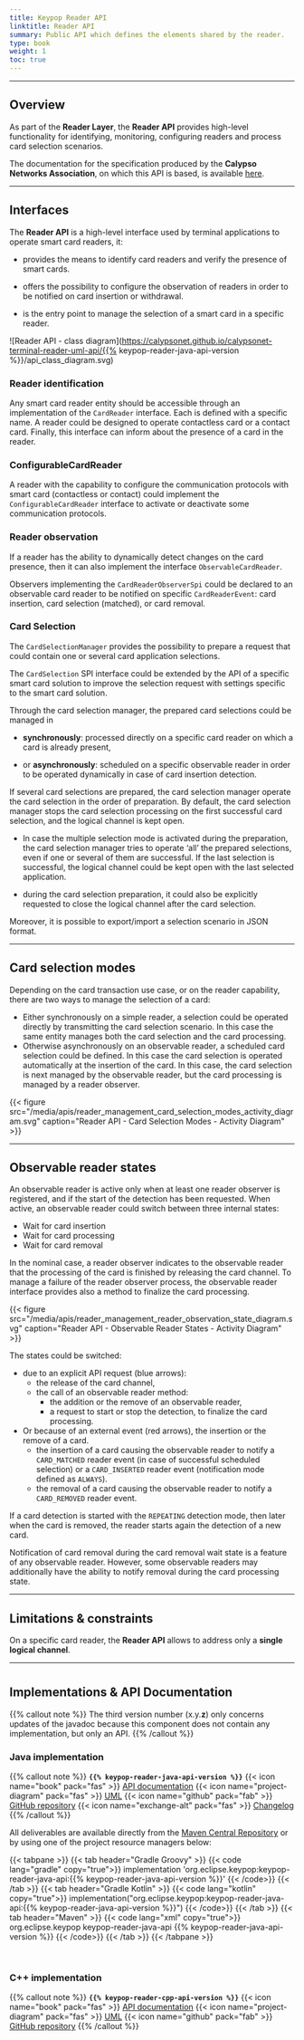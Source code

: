 ```yaml
---
title: Keypop Reader API
linktitle: Reader API
summary: Public API which defines the elements shared by the reader.
type: book
weight: 1
toc: true
---
```


---
## Overview

As part of the **Reader Layer**, the **Reader API** provides high-level functionality for identifying, monitoring, 
configuring readers and process card selection scenarios.

The documentation for the specification produced by the **Calypso Networks Association**, on which this API is based, 
is available [here](https://calypsonet.org/).

---
## Interfaces

The **Reader API** is a high-level interface used by terminal applications to operate smart card readers, it:

- provides the means to identify card readers and verify the presence of smart cards.

- offers the possibility to configure the observation of readers in order to be notified on card insertion or withdrawal.

- is the entry point to manage the selection of a smart card in a specific reader.

![Reader API - class diagram](https://calypsonet.github.io/calypsonet-terminal-reader-uml-api/{{% keypop-reader-java-api-version %}}/api_class_diagram.svg)

### Reader identification

Any smart card reader entity should be accessible through an implementation of the `CardReader` interface.
Each is defined with a specific name.
A reader could be designed to operate contactless card or a contact card.
Finally, this interface can inform about the presence of a card in the reader.

### ConfigurableCardReader

A reader with the capability to configure the communication protocols with smart card (contactless or contact) could
implement the `ConfigurableCardReader` interface to activate or deactivate some communication protocols.

### Reader observation

If a reader has the ability to dynamically detect changes on the card presence, then it can also implement the interface
`ObservableCardReader`.

Observers implementing the `CardReaderObserverSpi` could be declared to an observable card reader to be notified on
specific `CardReaderEvent`: card insertion, card selection (matched), or card removal.

### Card Selection

The `CardSelectionManager` provides the possibility to prepare a request that could contain one or several card
application selections.

The `CardSelection` SPI interface could be extended by the API of a specific smart card solution to improve the
selection request with settings specific to the smart card solution.

Through the card selection manager, the prepared card selections could be managed in

- **synchronously**: processed directly on a specific card reader on which a card is already present,

- or **asynchronously**: scheduled on a specific observable reader in order to be operated dynamically in case of card
  insertion detection.

If several card selections are prepared, the card selection manager operate the card selection in the order of
preparation.
By default, the card selection manager stops the card selection processing on the first successful card selection,
and the logical channel is kept open.

- In case the multiple selection mode is activated during the preparation, the card selection manager tries to operate
  ‘all’ the prepared selections, even if one or several of them are successful.
  If the last selection is successful, the logical channel could be kept open with the last selected application.

- during the card selection preparation, it could also be explicitly requested to close the logical channel after the
  card selection.

Moreover, it is possible to export/import a selection scenario in JSON format.

---
## Card selection modes

Depending on the card transaction use case, or on the reader capability, there are two ways to manage the selection of a
card:

- Either synchronously on a simple reader, a selection could be operated directly by transmitting the card selection
  scenario. In this case the same entity manages both the card selection and the card processing.
- Otherwise asynchronously on an observable reader, a scheduled card selection could be defined.
  In this case the card selection is operated automatically at the insertion of the card. In this case,
  the card selection is next managed by the observable reader, but the card processing is managed by a reader observer.

{{< figure src="/media/apis/reader_management_card_selection_modes_activity_diagram.svg" caption="Reader API - Card Selection Modes - Activity Diagram" >}}

---
## Observable reader states

An observable reader is active only when at least one reader observer is registered, and if the start of the detection
has been requested.
When active, an observable reader could switch between three internal states:
* Wait for card insertion
* Wait for card processing
* Wait for card removal

In the nominal case, a reader observer indicates to the observable reader that the processing of the card is finished by
releasing the card channel.
To manage a failure of the reader observer process, the observable reader interface provides also a method to finalize
the card processing.

{{< figure src="/media/apis/reader_management_reader_observation_state_diagram.svg" caption="Reader API - Observable Reader States - Activity Diagram" >}}

The states could be switched:
- due to an explicit API request (blue arrows):
  - the release of the card channel,
  - the call of an observable reader method:
    - the addition or the remove of an observable reader,
    - a request to start or stop the detection, to finalize the card processing.
- Or because of an external event (red arrows), the insertion or the remove of a card.
  - the insertion of a card causing the observable reader to notify a `CARD_MATCHED` reader event (in case of successful
    scheduled selection) or a `CARD_INSERTED` reader event (notification mode defined as `ALWAYS`).
  - the removal of a card causing the observable reader to notify a `CARD_REMOVED` reader event.

If a card detection is started with the `REPEATING` detection mode, then later when the card is removed, the reader
starts again the detection of a new card.

Notification of card removal during the card removal wait state is a feature of any observable reader.
However, some observable readers may additionally have the ability to notify removal during the card processing state.

---
## Limitations & constraints
On a specific card reader, the **Reader API** allows to address only a **single logical channel**.

---
#
## Implementations & API Documentation

{{% callout note %}}
The third version number (x.y.**z**) only concerns updates of the javadoc because this component does not contain any
implementation, but only an API.
{{% /callout %}}

### Java implementation
{{% callout note %}}
**`{{% keypop-reader-java-api-version %}}`**
<span class="component-metadata">{{< icon name="book" pack="fas" >}} [API documentation](https://eclipse-keypop.github.io/keypop-reader-java-api/)</span>
<span class="component-metadata">{{< icon name="project-diagram" pack="fas" >}} [UML](https://calypsonet.github.io/calypsonet-terminal-reader-uml-api/)</span>
<span class="component-metadata">{{< icon name="github" pack="fab" >}} [GitHub repository](https://github.com/eclipse-keypop/keypop-reader-java-api/)</span>
<span class="component-metadata">{{< icon name="exchange-alt" pack="fas" >}} [Changelog](https://github.com/eclipse-keypop/keypop-reader-java-api/blob/main/CHANGELOG.md)</span>
{{% /callout %}}

All deliverables are available directly from the [Maven Central Repository](https://central.sonatype.com/search?q=keypop-reader-java-api) or by using one of the project resource managers below:

{{< tabpane >}}
{{< tab header="Gradle Groovy" >}}
{{< code lang="gradle" copy="true">}}
implementation 'org.eclipse.keypop:keypop-reader-java-api:{{% keypop-reader-java-api-version %}}'
{{< /code>}}
{{< /tab >}}
{{< tab header="Gradle Kotlin" >}}
{{< code lang="kotlin" copy="true">}}
implementation("org.eclipse.keypop:keypop-reader-java-api:{{% keypop-reader-java-api-version %}}")
{{< /code>}}
{{< /tab >}}
{{< tab header="Maven" >}}
{{< code lang="xml" copy="true">}}
<dependency>
    <groupId>org.eclipse.keypop</groupId>
    <artifactId>keypop-reader-java-api</artifactId>
    <version>{{% keypop-reader-java-api-version %}}</version>
</dependency>
{{< /code>}}
{{< /tab >}}
{{< /tabpane >}}

<br>

### C++ implementation
{{% callout note %}}
**`{{% keypop-reader-cpp-api-version %}}`**
<span class="component-metadata">{{< icon name="book" pack="fas" >}} [API documentation](https://eclipse-keypop.github.io/keypop-reader-cpp-api/)</span>
<span class="component-metadata">{{< icon name="project-diagram" pack="fas" >}} [UML](https://calypsonet.github.io/calypsonet-terminal-reader-uml-api/)</span>
<span class="component-metadata">{{< icon name="github" pack="fab" >}} [GitHub repository](https://github.com/eclipse-keypop/keypop-reader-cpp-api/)</span>
{{% /callout %}}
